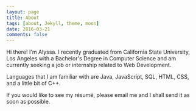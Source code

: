 ```yaml
---
layout: page
title: About
tags: [about, Jekyll, theme, moon]
date: 2016-03-21
comments: false
---
```


Hi there! I'm Alyssa. I recently graduated from California State University, Los Angeles with a Bachelor's Degree in Computer Science and am currently seeking a job or internship related to Web Development.

Languages that I am familiar with are Java, JavaScript, SQL, HTML, CSS, and a little bit of C++.

If you would like to see my résumé, please email me and I shall send it as soon as possible.
